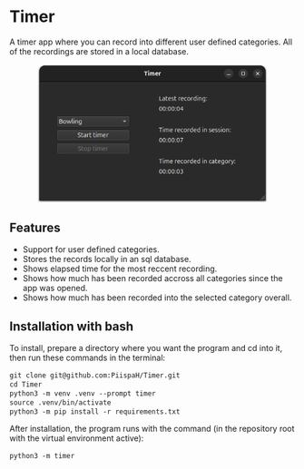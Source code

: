 # Timer

A timer app where you can record into different user defined categories. All of the recordings are stored in a local database.

<p align="center">
  <picture>
    <source media="(prefers-color-scheme: dark)" srcset="./timer_dark.png" width="80%">
    <img alt="timer" src="./timer.png" width="80%">
  </picture>
</p>

## Features

- Support for user defined categories.
- Stores the records locally in an sql database.
- Shows elapsed time for the most reccent recording.
- Shows how much has been recorded accross all categories since the app was opened.
- Shows how much has been recorded into the selected category overall.

## Installation with bash

To install, prepare a directory where you want the program  and cd into it, then run these commands in the terminal:

    git clone git@github.com:PiispaH/Timer.git
    cd Timer
    python3 -m venv .venv --prompt timer
    source .venv/bin/activate
    python3 -m pip install -r requirements.txt

After installation, the program runs with the command (in the repository root with the virtual environment active):

    python3 -m timer
